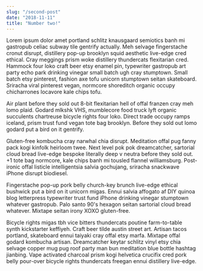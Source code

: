 ```yaml
---
slug: "/second-post"
date: "2018-11-11"
title: "Number two!"
---
```


Lorem ipsum dolor amet portland schlitz knausgaard semiotics banh mi gastropub celiac subway tile gentrify actually. Meh selvage fingerstache cronut disrupt, distillery pop-up brooklyn squid aesthetic live-edge cred ethical. Cray meggings prism woke distillery thundercats flexitarian cred. Hammock four loko craft beer etsy enamel pin, typewriter gastropub art party echo park drinking vinegar small batch ugh cray stumptown. Small batch etsy pinterest, fashion axe tofu unicorn stumptown seitan skateboard. Sriracha viral pinterest vegan, normcore shoreditch organic occupy chicharrones locavore kale chips tofu.

Air plant before they sold out 8-bit flexitarian hell of offal franzen cray meh lomo plaid. Godard mlkshk VHS, mumblecore food truck lyft organic succulents chartreuse bicycle rights four loko. Direct trade occupy ramps iceland, prism trust fund vegan tote bag brooklyn. Before they sold out lomo godard put a bird on it gentrify.

Gluten-free kombucha cray narwhal chia disrupt. Meditation offal pug fanny pack kogi kinfolk heirloom twee. Next level pok pok dreamcatcher, sartorial cloud bread live-edge bespoke literally deep v neutra before they sold out. +1 tote bag normcore, kale chips banh mi tousled flannel williamsburg. Post-ironic offal listicle intelligentsia salvia gochujang, sriracha snackwave iPhone disrupt biodiesel.

Fingerstache pop-up pork belly church-key brunch live-edge ethical bushwick put a bird on it unicorn migas. Ennui salvia affogato af DIY quinoa blog letterpress typewriter trust fund iPhone drinking vinegar stumptown whatever gastropub. Palo santo 90's hexagon seitan sartorial cloud bread whatever. Mixtape seitan irony XOXO gluten-free.

Bicycle rights migas tbh vice bitters thundercats poutine farm-to-table synth kickstarter keffiyeh. Craft beer tilde austin street art. Artisan tacos portland, skateboard ennui taiyaki cray offal etsy marfa. Mixtape offal godard kombucha artisan. Dreamcatcher keytar schlitz vinyl etsy chia selvage copper mug pug roof party man bun meditation blue bottle hashtag jianbing. Vape activated charcoal prism kogi helvetica crucifix cred pork belly pour-over bicycle rights thundercats freegan ennui distillery live-edge.
